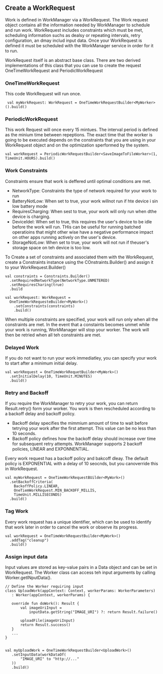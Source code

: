 ## Create a WorkRequest
Work is defined in WorkManager via a WorkRequest. The Work request object contains all the information needed by WorkManager to schedule and run work. WorkRequest includes constraints which must be met, scheduling information suchs as dealsy or repeating intervals, retry configuration, an dmay includ input data. Once your WorkRequest is defined it must be scheduled with the WorkManager service in order for it to run. 

WorkRequest itself is an abstract base class. There are two derived implementations of this class that you can use to create the request OneTimeWorkRequest and PeriodicWorkRequest

### OneTimeWorkRequest
This code WorkRequest will run once. 
```
 val myWorkRequest: WorkRequest = OneTimeWorkRequestBuilder<MyWorker>().build()
```

### PeriodicWorkRequest
This work Request will once every 15 mintues. The interval period is defined as the minium  time between repeptions. The exact time that the worker is going to be executed depends on the constraints that you are using in your WorkRequest object and on the optimization sperformed by the system. 
```
val workRequest = PeriodicWorkRequestBuilder<SaveImageToFileWorker>(1, TimeUnit.HOURS).build()
```

### Work Constraints
Constraints ensure that work is deffered until optimal conditions are met. 
- NetworkType: Constraints the type of network required for your work to run
- BatteryNotLow: When set to true, your work willnot run if hte device i sin low battery mode
- RequiresCharging: When sest to true, your work will only run when dthe device is charging. 
- DeviceIdel: When set to true, this requires the user's device to be idle before the work will run. THis can be useful for running batched operatioins that might other wise have a negative performance impact on other apps running actively on the user's device. 
- StorageNotLow: When set to true, your work will not run if theuser's storage space on teh device is too low. 

To Create a set of constraints and associated them with the WorkRequest, create a Constraints instance using the COnstraints.Builder() and assign it to your WorkRequest.Builder()
```
val constraints = Constraints.Builder()
  .setRequiredNetworkType(NetworkType.UNMETERED)
  .setRequiresCharing(true)
  .build
  
val workRequest: WorkRequest = 
  OneTimeWorkRequesteBuilder<MyWork>()
    .setConstraints(constraints)
    .build()
```

When multiple constraints are specified, your work will run only when all the constraints are met. In the event that a constaints becomes unmet while your work is running, WorkManager will stop your worker. The work will then be retried when all teh constraints are met. 

### Delayed Work
If you do not want to run your work immediatley, you can specify your work to start after a minimum initial delay. 
```
val workRequest = OneTimeWorkRequetBuilder<MyWork>()
  .setInitialDelay(10, TimeUnit.MINUTES)
  .build()
```

### Retry and Backoff
If you require the WorkManager to retry your work, you can return Result.retry() form your worker. You work is then rescheduled according to a backoff delay and backoff policy. 

- Backoff delay specifies the mimmium amount of time to wait before tetrying your work after the first attempt. This value can be no less than 10 seconds. 
- Backoff policy defines how the backoff delay should increase over time for subsequent retry attempts. WorkManager supports 2 backoff policies, LINEAR and EXPONNENTIAL. 

Every work request has a backoff policy and bakcoff dleay. The default policy is EXPONENTIAL with a delay of 10 seocnds, but you canoverride this in WorkRequest. 

```
val myWorkRequest = OneTimeWorkRequestBUilder<MyWork>()
  .setBackoffCriteria( 
    BackoffPolicy.LINEAR, 
    OneTiemWorkRequest.MIN_BACKOFF_MILLIS,
    TimeUnit.MILLISECONDS)
  .build()
```

### Tag Work
Every work request has a unique identifier, which can be used to identify that work later in order to cancel the work or observe its progress.
```
val workRequest = OneTimeWorkRequestBuilder<MyWork>()
  .addTag("cleanup")
  .build()
```

### Assign input data
Input values are stored as key-value pairs in a Data object and can be set in WorkRequest. The Worker class can access teh input arguments by calling Worker.getINputData().
```
// Define the Worker requiring input
class UploadWork(appContext: Context, workerParams: WorkerParameters)
   : Worker(appContext, workerParams) {

   override fun doWork(): Result {
       val imageUriInput =
           inputData.getString("IMAGE_URI") ?: return Result.failure()

       uploadFile(imageUriInput)
       return Result.success()
   }
   ...
}


val myUploadWork = OneTimeWorkRequestBuilder<UploadWork>()
   .setInputData(workDataOf(
       "IMAGE_URI" to "http://..."
   ))
   .build()
```

